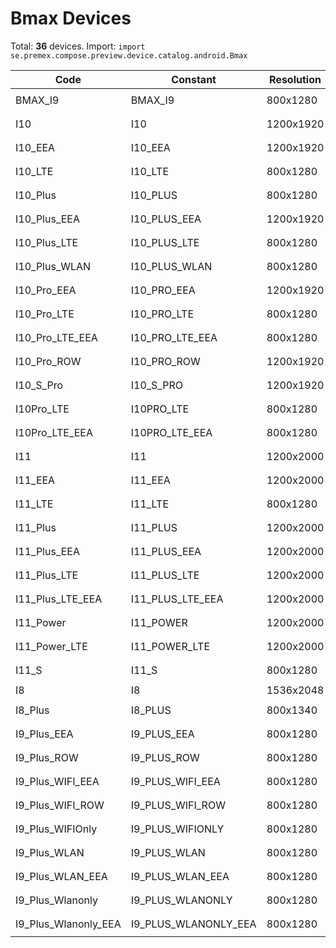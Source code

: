 # Bmax Devices

Total: **36** devices. Import: `import se.premex.compose.preview.device.catalog.android.Bmax`

| Code | Constant | Resolution | DPI | Compose Spec | Preview Usage |
|------|----------|------------|-----|-------------|---------------|
| BMAX_I9 | BMAX_I9 | 800x1280 | 160 | `spec:width=800px,height=1280px,dpi=160` | `@Preview(device = Bmax.BMAX_I9)` |
| I10 | I10 | 1200x1920 | 320 | `spec:width=1200px,height=1920px,dpi=320` | `@Preview(device = Bmax.I10)` |
| I10_EEA | I10_EEA | 1200x1920 | 320 | `spec:width=1200px,height=1920px,dpi=320` | `@Preview(device = Bmax.I10_EEA)` |
| I10_LTE | I10_LTE | 800x1280 | 213 | `spec:width=800px,height=1280px,dpi=213` | `@Preview(device = Bmax.I10_LTE)` |
| I10_Plus | I10_PLUS | 800x1280 | 213 | `spec:width=800px,height=1280px,dpi=213` | `@Preview(device = Bmax.I10_PLUS)` |
| I10_Plus_EEA | I10_PLUS_EEA | 1200x1920 | 280 | `spec:width=1200px,height=1920px,dpi=280` | `@Preview(device = Bmax.I10_PLUS_EEA)` |
| I10_Plus_LTE | I10_PLUS_LTE | 800x1280 | 213 | `spec:width=800px,height=1280px,dpi=213` | `@Preview(device = Bmax.I10_PLUS_LTE)` |
| I10_Plus_WLAN | I10_PLUS_WLAN | 800x1280 | 213 | `spec:width=800px,height=1280px,dpi=213` | `@Preview(device = Bmax.I10_PLUS_WLAN)` |
| I10_Pro_EEA | I10_PRO_EEA | 1200x1920 | 320 | `spec:width=1200px,height=1920px,dpi=320` | `@Preview(device = Bmax.I10_PRO_EEA)` |
| I10_Pro_LTE | I10_PRO_LTE | 800x1280 | 213 | `spec:width=800px,height=1280px,dpi=213` | `@Preview(device = Bmax.I10_PRO_LTE)` |
| I10_Pro_LTE_EEA | I10_PRO_LTE_EEA | 800x1280 | 213 | `spec:width=800px,height=1280px,dpi=213` | `@Preview(device = Bmax.I10_PRO_LTE_EEA)` |
| I10_Pro_ROW | I10_PRO_ROW | 1200x1920 | 320 | `spec:width=1200px,height=1920px,dpi=320` | `@Preview(device = Bmax.I10_PRO_ROW)` |
| I10_S_Pro | I10_S_PRO | 1200x1920 | 280 | `spec:width=1200px,height=1920px,dpi=280` | `@Preview(device = Bmax.I10_S_PRO)` |
| I10Pro_LTE | I10PRO_LTE | 800x1280 | 213 | `spec:width=800px,height=1280px,dpi=213` | `@Preview(device = Bmax.I10PRO_LTE)` |
| I10Pro_LTE_EEA | I10PRO_LTE_EEA | 800x1280 | 213 | `spec:width=800px,height=1280px,dpi=213` | `@Preview(device = Bmax.I10PRO_LTE_EEA)` |
| I11 | I11 | 1200x2000 | 280 | `spec:width=1200px,height=2000px,dpi=280` | `@Preview(device = Bmax.I11)` |
| I11_EEA | I11_EEA | 1200x2000 | 280 | `spec:width=1200px,height=2000px,dpi=280` | `@Preview(device = Bmax.I11_EEA)` |
| I11_LTE | I11_LTE | 800x1280 | 213 | `spec:width=800px,height=1280px,dpi=213` | `@Preview(device = Bmax.I11_LTE)` |
| I11_Plus | I11_PLUS | 1200x2000 | 280 | `spec:width=1200px,height=2000px,dpi=280` | `@Preview(device = Bmax.I11_PLUS)` |
| I11_Plus_EEA | I11_PLUS_EEA | 1200x2000 | 280 | `spec:width=1200px,height=2000px,dpi=280` | `@Preview(device = Bmax.I11_PLUS_EEA)` |
| I11_Plus_LTE | I11_PLUS_LTE | 1200x2000 | 280 | `spec:width=1200px,height=2000px,dpi=280` | `@Preview(device = Bmax.I11_PLUS_LTE)` |
| I11_Plus_LTE_EEA | I11_PLUS_LTE_EEA | 1200x2000 | 280 | `spec:width=1200px,height=2000px,dpi=280` | `@Preview(device = Bmax.I11_PLUS_LTE_EEA)` |
| I11_Power | I11_POWER | 1200x2000 | 320 | `spec:width=1200px,height=2000px,dpi=320` | `@Preview(device = Bmax.I11_POWER)` |
| I11_Power_LTE | I11_POWER_LTE | 1200x2000 | 320 | `spec:width=1200px,height=2000px,dpi=320` | `@Preview(device = Bmax.I11_POWER_LTE)` |
| I11_S | I11_S | 800x1280 | 213 | `spec:width=800px,height=1280px,dpi=213` | `@Preview(device = Bmax.I11_S)` |
| I8 | I8 | 1536x2048 | 240 | `spec:width=1536px,height=2048px,dpi=240` | `@Preview(device = Bmax.I8)` |
| I8_Plus | I8_PLUS | 800x1340 | 213 | `spec:width=800px,height=1340px,dpi=213` | `@Preview(device = Bmax.I8_PLUS)` |
| I9_Plus_EEA | I9_PLUS_EEA | 800x1280 | 213 | `spec:width=800px,height=1280px,dpi=213` | `@Preview(device = Bmax.I9_PLUS_EEA)` |
| I9_Plus_ROW | I9_PLUS_ROW | 800x1280 | 213 | `spec:width=800px,height=1280px,dpi=213` | `@Preview(device = Bmax.I9_PLUS_ROW)` |
| I9_Plus_WIFI_EEA | I9_PLUS_WIFI_EEA | 800x1280 | 213 | `spec:width=800px,height=1280px,dpi=213` | `@Preview(device = Bmax.I9_PLUS_WIFI_EEA)` |
| I9_Plus_WIFI_ROW | I9_PLUS_WIFI_ROW | 800x1280 | 180 | `spec:width=800px,height=1280px,dpi=180` | `@Preview(device = Bmax.I9_PLUS_WIFI_ROW)` |
| I9_Plus_WIFIOnly | I9_PLUS_WIFIONLY | 800x1280 | 160 | `spec:width=800px,height=1280px,dpi=160` | `@Preview(device = Bmax.I9_PLUS_WIFIONLY)` |
| I9_Plus_WLAN | I9_PLUS_WLAN | 800x1280 | 160 | `spec:width=800px,height=1280px,dpi=160` | `@Preview(device = Bmax.I9_PLUS_WLAN)` |
| I9_Plus_WLAN_EEA | I9_PLUS_WLAN_EEA | 800x1280 | 160 | `spec:width=800px,height=1280px,dpi=160` | `@Preview(device = Bmax.I9_PLUS_WLAN_EEA)` |
| I9_Plus_Wlanonly | I9_PLUS_WLANONLY | 800x1280 | 160 | `spec:width=800px,height=1280px,dpi=160` | `@Preview(device = Bmax.I9_PLUS_WLANONLY)` |
| I9_Plus_Wlanonly_EEA | I9_PLUS_WLANONLY_EEA | 800x1280 | 160 | `spec:width=800px,height=1280px,dpi=160` | `@Preview(device = Bmax.I9_PLUS_WLANONLY_EEA)` |

<!-- Generated automatically. Do not edit manually. -->
